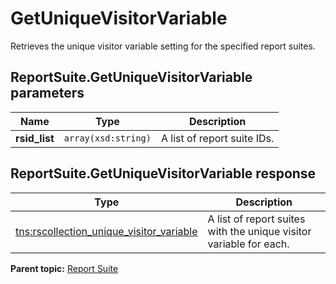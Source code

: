 # GetUniqueVisitorVariable

Retrieves the unique visitor variable setting for the specified report suites.

## ReportSuite.GetUniqueVisitorVariable parameters

|Name|Type|Description|
|----|----|-----------|
|**rsid\_list** |`array(xsd:string)` |A list of report suite IDs.|

## ReportSuite.GetUniqueVisitorVariable response

|Type|Description|
|----|-----------|
|[tns:rscollection\_unique\_visitor\_variable](../../data_types/r_rscollection_unique_visitor_variable.md#) |A list of report suites with the unique visitor variable for each.|

**Parent topic:** [Report Suite](../../methods/report_suite/c_api_admin_methods_repsuite.md)


